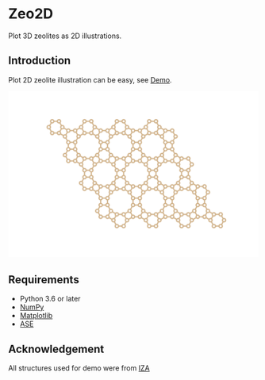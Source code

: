 # Zeo2D

Plot 3D zeolites as 2D illustrations.

## Introduction

Plot 2D zeolite illustration can be easy, see [Demo](./demo.ipynb).

![An AFI structure](./AFI.svg)

## Requirements
* Python 3.6 or later
* [NumPy](https://numpy.org/)
* [Matplotlib](https://matplotlib.org/)
* [ASE](https://wiki.fysik.dtu.dk/ase/)

## Acknowledgement

All structures used for demo were from [IZA](http://www.iza-structure.org/IZA-SC/ftc_table.php)